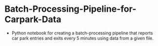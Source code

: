 # Batch-Processing-Pipeline-for-Carpark-Data
- Python notebook for creating a batch-processing pipeline that reports car park entries and exits every 5 minutes using data from a given file.
